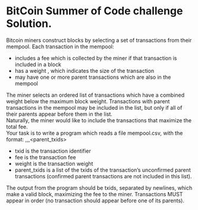 # BitCoin Summer of Code challenge Solution.
Bitcoin miners construct blocks by selecting a set of transactions from their mempool. Each transaction in the mempool:
- includes a fee which is collected by the miner if that transaction is included in a block
- has a weight , which indicates the size of the transaction
- may have one or more parent transactions which are also in the mempool

The miner selects an ordered list of transactions which have a combined weight below the maximum block weight. Transactions with parent transactions in the
mempool may be included in the list, but only if all of their parents appear before them in the list.<br>
Naturally, the miner would like to include the transactions that maximize the total fee.<br>
Your task is to write a program which reads a file mempool.csv, with the format:
<txid>,<fee>,<weight>,<parent_txids>
- txid is the transaction identifier
- fee is the transaction fee
- weight is the transaction weight
- parent_txids is a list of the txids of the transaction’s unconfirmed parent transactions (confirmed parent transactions are not included in this list).<br>
  
The output from the program should be txids, separated by newlines, which make a valid block, maximizing the fee to the miner. Transactions MUST appear in order
(no transaction should appear before one of its parents).
